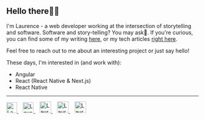 ## Hello there👋🏽

I'm Laurence - a web developer working at the intersection of storytelling and software. Software and story-telling? You may ask🤔. If you're curious, you can find some of my writing [here](https://laudebugs.me/), or my tech articles [right here](https://laudebugs.me/dev).

Feel free to reach out to me about an interesting project or just say hello!

These days, I'm interested in (and work with):
- Angular
- React (React Native & Next.js)
- React Native

<hr/>

<a href="https://twitter.com/laudebugs">
  <img src="https://upload.wikimedia.org/wikipedia/sco/thumb/9/9f/Twitter_bird_logo_2012.svg/1200px-Twitter_bird_logo_2012.svg.png" alt="Laurence Ininda's Twitter Profile" height="27.5" width="27.5"padding="30">
</a>&nbsp&nbsp
<a href="https://www.eyeem.com/u/laudebugs">
  <img src="https://play-lh.googleusercontent.com/zjr8EFQTCKN0oZQV9M9iOOpWIs5wggDKc48JWIHDWSCXT8w3lbK_UWe6cpzFJAFX_iXa" alt="Laurence Ininda's EyeEm Profile" height="28" width="28" padding="30">
</a>&nbsp&nbsp
<a href="https://www.linkedin.com/in/laurence-ininda/">
  <img src="https://pnggrid.com/wp-content/uploads/2021/05/Linkedin-logo-Transparent-Image-1024x1024.png" alt="Laurence Ininda's LinkedIn Profile" height="30" width="30" padding="30">
</a>&nbsp&nbsp
<a href="https://www.instagram.com/laudebugs/">
  <img src="https://upload.wikimedia.org/wikipedia/commons/thumb/5/58/Instagram-Icon.png/1025px-Instagram-Icon.png" alt="Laurence Ininda's Gram" height="30" width="30" padding="30">
</a>&nbsp&nbsp
<a href="https://holopin.io/@laudebugs9">
  <img src="https://www.holopin.io/_next/static/media/logo.261bb1b6.svg" alt="Laurence's Holopin Board" height="30" width="30" padding="30">
</a>

